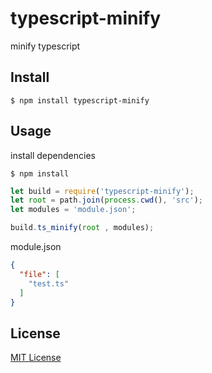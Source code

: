 # typescript-minify

minify typescript

## Install

```
$ npm install typescript-minify
```


## Usage

install dependencies
```
$ npm install
```

```js
let build = require('typescript-minify');
let root = path.join(process.cwd(), 'src');
let modules = 'module.json';

build.ts_minify(root , modules);
```

module.json
```json
{
  "file": [
    "test.ts"
  ]
}

```

## License

[MIT License](http://www.opensource.org/licenses/mit-license.php)